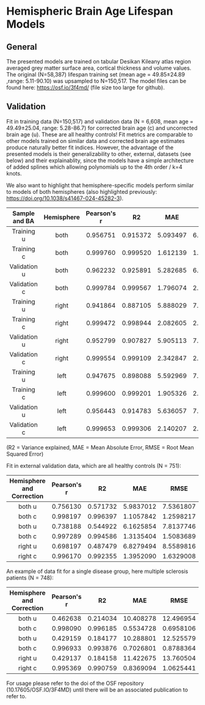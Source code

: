 # Hemispheric Brain Age Lifespan Models
## General
The presented models are trained on tabular Desikan Kileany atlas region averaged grey matter surface area, cortical thickness and volume values.
The original (N=58,387) lifespan training set (mean age = 49.85±24.89 ,range: 5.11-90.10) was upsampled to N=150,517.
The model files can be found here: https://osf.io/3f4md/ (file size too large for github).

## Validation
Fit in training data (N=150,517) and validation data (N = 6,608, mean age = 49.49±25.04, range: 5.28-86.7) for corrected brain age (c) and uncorrected brain age (u).
These are all healthy controls! Fit metrics are comparable to other models trained on similar data and corrected brain age estimates produce naturally better fit indices. However, the advantage of the presented models is their generalizability to other, external, datasets (see below) and their explainablity, since the models have a simple architecture of added splines which allowing polynomials up to the 4th order / k=4 knots.

We also want to highlight that hemisphere-specific models perform similar to models of both hemispheres (also highlighted previously: https://doi.org/10.1038/s41467-024-45282-3).

|    Sample and BA    | Hemisphere | Pearson's r	|   R2   |	 MAE  |	 RMSE  |
| :---------: |  :-------: | :---------: |  :---: |  :---: |  :---: |
|Training u   |    both    | 0.956751 |	0.915372 |	5.093497 |	6.501277 |
|Training c   |    both    | 0.999760 |	0.999520 |	1.612139 |	1.813835 |
|Validation u |    both    | 0.962232 |	0.925891 |	5.282685 |	6.829246 |
|Validation c |    both    | 0.999784 |	0.999567 |	1.796074 |	2.065603 |
|Training u   |    right   | 0.941864 | 0.887105	| 5.888029 | 7.508926|
|Training c   |    right   | 0.999472 |	0.998944	| 2.082605 |	2.379014|
|Validation u |    right   | 0.952799 |	0.907827 |	5.905113	| 7.626600|
|Validation c |    right   | 0.999554	| 0.999109 |	2.342847	| 2.718069|
|Training u   |    left   | 0.947675 |	0.898088	| 5.592969	| 7.134335| 
|Training c   |    left   | 0.999600	| 0.999201	| 1.905326	| 2.160859| 
|Validation u |    left   | 0.956443	| 0.914783	| 5.636057	| 7.331873| 
|Validation c |    left   | 0.999653	| 0.999306	| 2.140207	| 2.473550| 

(R2 = Variance explained, MAE = Mean Absolute Error, RMSE = Root Mean Squared Error)

Fit in external validation data, which are all healthy controls (N = 751):

| Hemisphere and Correction | Pearson's r	|   R2   |	 MAE  |	 RMSE  |
|  :----------------------: | :---------: |  :---: |  :---: |  :---: |
|    both u    | 0.756130 |	0.571732 |	5.9837012 |	7.5361807 |
|    both c    | 0.998197 |	0.996397 |	1.1057842 |	1.2598217 |
|    both u    | 0.738188 |	0.544922 |	6.1625854 |	7.8137746 |
|    both c    | 0.997289 |	0.994586 |	1.3135404 |	1.5083689 |
|    right u   | 0.698197 |	0.487479 |	6.8279494 |	8.5589816 |
|    right c   | 0.996170 |	0.992355 |	1.3952090 |	1.6329008 |

An example of data fit for a single disease group, here multiple sclerosis patients (N = 748):

| Hemisphere and Correction | Pearson's r	|   R2   |	 MAE  |	 RMSE  |
|  :----------------------: | :---------: |  :---: |  :---: |  :---: |
|    both u    | 0.462638 |	0.214034 |	10.408278 |	12.496954 |
|    both c    | 0.998090 |	0.996185 |	0.5534728 |	0.6958106 |
|    both u    | 0.429159 |	0.184177 |	10.288801 |	12.525579 |
|    both c    | 0.996933 |	0.993876 |	0.7026801 |	0.8788364 |
|    right u   | 0.429137 |	0.184158 |	11.422675 |	13.760504 |
|    right c   | 0.995369 |	0.990759 |	0.8369094 |	1.0625441 |



For usage please refer to the doi of the OSF repository (10.17605/OSF.IO/3F4MD) until there will be an associated publication to refer to.
